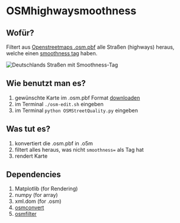 # OSMhighwaysmoothness

## Wofür?

Filtert aus [Openstreetmaps .osm.pbf](http://download.geofabrik.de/europe/germany.html) alle Straßen (highways) heraus, welche einen [smoothness tag](http://taginfo.openstreetmap.org/keys/smoothness) haben.

![Deutschlands Straßen mit Smoothness-Tag](https://raw.github.com/balzer82/OSMhighwaysmoothness/master/deutschland/germany-smoothnesstag.png)


## Wie benutzt man es?

1. gewünschte Karte im .osm.pbf Format [downloaden](http://download.geofabrik.de/europe/germany.html)
2. im Terminal `./osm-edit.sh` eingeben
3. im Terminal `python OSMStreetQuality.py` eingeben

## Was tut es?

1. konvertiert die .osm.pbf in .o5m
2. filtert alles heraus, was nicht `smoothness=` als Tag hat
3. rendert Karte

## Dependencies

1. Matplotlib (for Rendering)
2. numpy (for array)
3. xml.dom (for .osm)
3. [osmconvert](http://wiki.openstreetmap.org/wiki/Osmconvert)
4. [osmfilter](http://wiki.openstreetmap.org/wiki/DE:Osmfilter)

